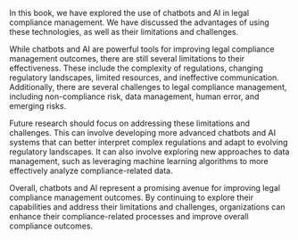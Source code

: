 
In this book, we have explored the use of chatbots and AI in legal compliance management. We have discussed the advantages of using these technologies, as well as their limitations and challenges.

While chatbots and AI are powerful tools for improving legal compliance management outcomes, there are still several limitations to their effectiveness. These include the complexity of regulations, changing regulatory landscapes, limited resources, and ineffective communication. Additionally, there are several challenges to legal compliance management, including non-compliance risk, data management, human error, and emerging risks.

Future research should focus on addressing these limitations and challenges. This can involve developing more advanced chatbots and AI systems that can better interpret complex regulations and adapt to evolving regulatory landscapes. It can also involve exploring new approaches to data management, such as leveraging machine learning algorithms to more effectively analyze compliance-related data.

Overall, chatbots and AI represent a promising avenue for improving legal compliance management outcomes. By continuing to explore their capabilities and address their limitations and challenges, organizations can enhance their compliance-related processes and improve overall compliance outcomes.
